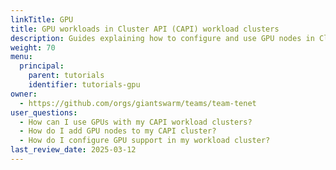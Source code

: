 ```yaml
---
linkTitle: GPU
title: GPU workloads in Cluster API (CAPI) workload clusters
description: Guides explaining how to configure and use GPU nodes in Cluster API (CAPI) workload clusters for running GPU-accelerated workloads.
weight: 70
menu:
  principal:
    parent: tutorials
    identifier: tutorials-gpu
owner:
  - https://github.com/orgs/giantswarm/teams/team-tenet
user_questions:
  - How can I use GPUs with my CAPI workload clusters?
  - How do I add GPU nodes to my CAPI cluster?
  - How do I configure GPU support in my workload cluster?
last_review_date: 2025-03-12
---
```


